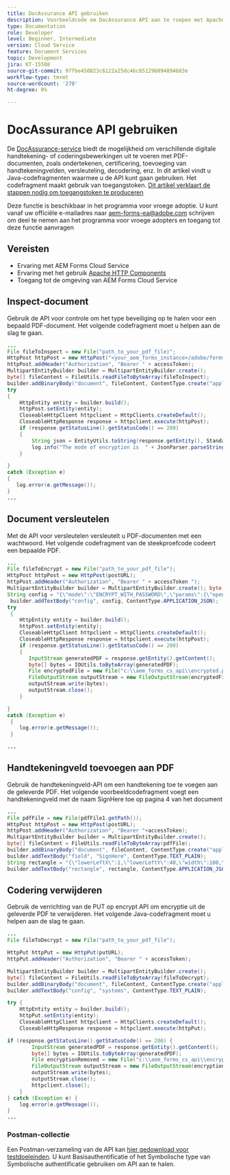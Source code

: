 ```yaml
---
title: DocAssurance API gebruiken
description: Voorbeeldcode om DocAssurance API aan te roepen met Apache HTTP Components in Java
type: Documentation
role: Developer
level: Beginner, Intermediate
version: Cloud Service
feature: Document Services
topic: Development
jira: KT-15508
source-git-commit: 97fbe450823c6122a25dc46c851296094894683e
workflow-type: tm+mt
source-wordcount: '270'
ht-degree: 0%

---
```


# DocAssurance API gebruiken

De [DocAssurance-service](https://developer.adobe.com/experience-manager-forms-cloud-service-developer-reference/api/docassurance/#tag/DocAssurance) biedt de mogelijkheid om verschillende digitale handtekening- of coderingsbewerkingen uit te voeren met PDF-documenten, zoals ondertekenen, certificering, toevoeging van handtekeningvelden, versleuteling, decodering, enz.
In dit artikel vindt u Java-codefragmenten waarmee u de API kunt gaan gebruiken. Het codefragment maakt gebruik van toegangstoken. [Dit artikel verklaart de stappen nodig om toegangstoken te produceren](https://experienceleague.adobe.com/en/docs/experience-manager-learn/cloud-service/forms/doc-gen-formscs/introduction)


<span class="preview">Deze functie is beschikbaar in het programma voor vroege adoptie. U kunt vanaf uw officiële e-mailadres naar aem-forms-ea@adobe.com schrijven om deel te nemen aan het programma voor vroege adopters en toegang tot deze functie aanvragen</span>


## Vereisten

* Ervaring met AEM Forms Cloud Service
* Ervaring met het gebruik [Apache HTTP Components](https://hc.apache.org/httpcomponents-client-4.5.x/)
* Toegang tot de omgeving van AEM Forms Cloud Service

## Inspect-document

Gebruik de API voor controle om het type beveiliging op te halen voor een bepaald PDF-document. Het volgende codefragment moet u helpen aan de slag te gaan.

```java
...
File fileToInspect = new File("path_to_your_pdf_file)";
HttpPost httpPost = new HttpPost("<your_aem_forms_instance>/adobe/forms/document/assure/inspect");
httpPost.addHeader("Authorization", "Bearer " + accessToken);
MultipartEntityBuilder builder = MultipartEntityBuilder.create();
byte[] fileContent = FileUtils.readFileToByteArray(fileToInspect);
builder.addBinaryBody("document", fileContent, ContentType.create("application/pdf"), "BenefitOverview.pdf");
try
{
    HttpEntity entity = builder.build();
    httpPost.setEntity(entity);
    CloseableHttpClient httpclient = HttpClients.createDefault();
    CloseableHttpResponse response = httpclient.execute(httpPost);
    if (response.getStatusLine().getStatusCode() == 200)   
    {
        String json = EntityUtils.toString(response.getEntity(), StandardCharsets.UTF_8);
        log.info("The mode of encryption is  " + JsonParser.parseString(json).getAsJsonObject().get("mode").getAsString());
    }

} 
catch (Exception e)
{
   log.error(e.getMessage());
}
...
```


## Document versleutelen

Met de API voor versleutelen versleutelt u PDF-documenten met een wachtwoord. Het volgende codefragment van de steekproefcode codeert een bepaalde PDF.

```java
...
File fileToEncrypt = new File("path_to_your_pdf_file");
HttpPost httpPost = new HttpPost(postURL);
httpPost.addHeader("Authorization", "Bearer " + accessToken ");
MultipartEntityBuilder builder = MultipartEntityBuilder.create(); byte[] fileContent = FileUtils.readFileToByteArray(fileToEncrypt); builder.addBinaryBody("document", fileContent, ContentType.create("application/pdf"), "BenefitOverview.pdf");
String config = "{\"mode\":\"ENCRYPT_WITH_PASSWORD\",\"params\":{\"openPassword\":\"adobe\",\"permPassword\":\"systems\",\"permissions\":[\"ALL_PERM\"]}}";
 builder.addTextBody("config", config, ContentType.APPLICATION_JSON);
try
 {
    HttpEntity entity = builder.build();
    httpPost.setEntity(entity);
    CloseableHttpClient httpclient = HttpClients.createDefault();
    CloseableHttpResponse response = httpclient.execute(httpPost);
    if (response.getStatusLine().getStatusCode() == 200)
    {
       InputStream generatedPDF = response.getEntity().getContent();
       byte[] bytes = IOUtils.toByteArray(generatedPDF);
       File encryptedFile = new File("c:\\aem_forms_cs_api\\encrypted.pdf");
       FileOutputStream outputStream = new FileOutputStream(encryptedFile);
       outputStream.write(bytes);
       outputStream.close();
    }

}
catch (Exception e)
 {
    log.error(e.getMessage());
 }

...
```

## Handtekeningveld toevoegen aan PDF

Gebruik de handtekeningveld-API om een handtekening toe te voegen aan de geleverde PDF. Het volgende voorbeeldcodefragment voegt een handtekeningveld met de naam SignHere toe op pagina 4 van het document

```java
...
File pdfFile = new File(pdfFile1.getPath());
HttpPost httpPost = new HttpPost(postURL);
httpPost.addHeader("Authorization", "Bearer "+accessToken);
MultipartEntityBuilder builder = MultipartEntityBuilder.create();
byte[] fileContent = FileUtils.readFileToByteArray(pdfFile);
builder.addBinaryBody("document", fileContent, ContentType.create("application/pdf"), "BenefitOverview.pdf");
builder.addTextBody("field", "SignHere", ContentType.TEXT_PLAIN);
String rectangle = "{\"lowerLeftX\":1,\"lowerLeftY\":40,\"width\":100,\"height\":100}";
builder.addTextBody("rectangle", rectangle, ContentType.APPLICATION_JSON);
```


## Codering verwijderen

Gebruik de verrichting van de PUT op encrypt API om encryptie uit de geleverde PDF te verwijderen. Het volgende Java-codefragment moet u helpen aan de slag te gaan.

```java
...
File fileToDecrypt = new File("path_to_your_pdf_file");

HttpPut httpPut = new HttpPut(putURL);
httpPut.addHeader("Authorization", "Bearer " + accessToken);

MultipartEntityBuilder builder = MultipartEntityBuilder.create();
byte[] fileContent = FileUtils.readFileToByteArray(fileToDecrypt);
builder.addBinaryBody("document", fileContent, ContentType.create("application/pdf"), "BenefitOverview.pdf");
builder.addTextBody("config", "systems", ContentType.TEXT_PLAIN);

try {
    HttpEntity entity = builder.build();
    httpPut.setEntity(entity);
    CloseableHttpClient httpclient = HttpClients.createDefault();
    CloseableHttpResponse response = httpclient.execute(httpPut);

if (response.getStatusLine().getStatusCode() == 200) {
        InputStream generatedPDF = response.getEntity().getContent();
        byte[] bytes = IOUtils.toByteArray(generatedPDF);
        File encryptionRemoved = new File("c:\\aem_forms_cs_api\\encryption_removed.pdf");
        FileOutputStream outputStream = new FileOutputStream(encryptionRemoved);
        outputStream.write(bytes);
        outputStream.close();
        httpclient.close();
    }
} catch (Exception e) {
    log.error(e.getMessage());
}
...
```

### Postman-collectie

Een Postman-verzameling van de API kan [hier gedownload voor testdoeleinden](assets/DocAssuranceAPI.postman_collection.json). U kunt Basisauthentificatie of het Symbolische type van Symbolische authentificatie gebruiken om API aan te halen.
